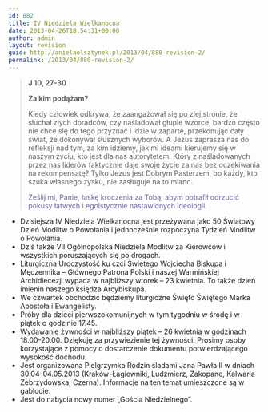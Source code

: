 ```yaml
---
id: 882
title: IV Niedziela Wielkanocna
date: 2013-04-26T18:54:31+00:00
author: admin
layout: revision
guid: http://anielaolsztynek.pl/2013/04/880-revision-2/
permalink: /2013/04/880-revision-2/
---
```

> **J 10, 27-30**
> 
> **Za kim podążam?**
> 
> Kiedy człowiek odkrywa, że zaangażował się po złej stronie, że słuchał złych doradców, czy naśladował głupie wzorce, bardzo często nie chce się do tego przyznać i idzie w zaparte, przekonując cały świat, że dokonywał słusznych wyborów. A Jezus zaprasza nas do refleksji nad tym, za kim idziemy, jakimi ideami kierujemy się w naszym życiu, kto jest dla nas autorytetem. Który z naśladowanych przez nas liderów faktycznie daje swoje życie za nas bez oczekiwania na rekompensatę? Tylko Jezus jest Dobrym Pasterzem, bo każdy, kto szuka własnego zysku, nie zasługuje na to miano.
> 
> <span style="color: #666699;">Ześlij mi, Panie, łaskę kroczenia za Tobą, abym potrafił odrzucić pokusy łatwych i egoistycznie nastawionych ideologii.</span>

  * Dzisiejsza IV Niedziela Wielkanocna jest przeżywana jako 50 Światowy Dzień Modlitw o Powołania i jednocześnie rozpoczyna Tydzień Modlitw o Powołania.
  * Dziś także VII Ogólnopolska Niedziela Modlitw za Kierowców i wszystkich poruszających się po drogach.
  * Liturgiczna Uroczystość ku czci Świętego Wojciecha Biskupa i Męczennika &#8211; Głównego Patrona Polski i naszej Warmińskiej Archidiecezji wypada w najbliższy wtorek &#8211; 23 kwietnia. To także dzień imienin naszego księdza Arcybiskupa.
  * We czwartek obchodzić będziemy liturgiczne Święto Świętego Marka Apostoła i Ewangelisty.
  * Próby dla dzieci pierwszokomunijnych w tym tygodniu w środę i w piątek o godzinie 17.45.
  * Wydawanie żywności w najbliższy piątek &#8211; 26 kwietnia w godzinach 18.00-20.00. Dziękuję za przywiezienie tej żywności. Prosimy osoby korzystające z pomocy o dostarczenie dokumentu potwierdzającego wysokość dochodu.
  * Jest organizowana Pielgrzymka Rodzin śladami Jana Pawła II w dniach 30.04-04.05.2013 (Kraków-Łagiewniki, Ludźmierz, Zakopane, Kalwaria Zebrzydowska, Czerna). Informacje na ten temat umieszczone są w gablocie.
  * Jest do nabycia nowy numer &#8222;Gościa Niedzielnego&#8221;.
